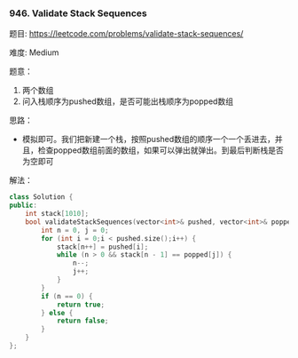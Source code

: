 ### 946. Validate Stack Sequences

题目:
https://leetcode.com/problems/validate-stack-sequences/

难度:
Medium

题意：

1. 两个数组
2. 问入栈顺序为pushed数组，是否可能出栈顺序为popped数组

思路：

- 模拟即可。我们把新建一个栈，按照pushed数组的顺序一个一个丢进去，并且，检查popped数组前面的数组，如果可以弹出就弹出。到最后判断栈是否为空即可

解法：

```c++
class Solution {
public:
    int stack[1010];
    bool validateStackSequences(vector<int>& pushed, vector<int>& popped) {
        int n = 0, j = 0;
        for (int i = 0;i < pushed.size();i++) {
            stack[n++] = pushed[i];
            while (n > 0 && stack[n - 1] == popped[j]) {
                n--;
                j++;
            }
        }
        if (n == 0) {
            return true;
        } else {
            return false;
        }
    }
};
```

